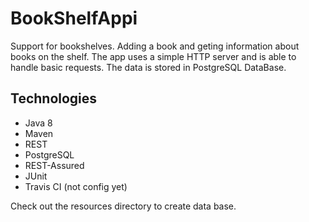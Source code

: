 # BookShelfAppi 
Support for bookshelves. Adding a book and geting information about books on the shelf. The app uses a simple HTTP server and is able to handle basic requests. The data is stored in PostgreSQL DataBase.

## Technologies

* Java 8
* Maven
* REST
* PostgreSQL
* REST-Assured
* JUnit
* Travis CI (not config yet)

Check out the resources directory to create data base.
